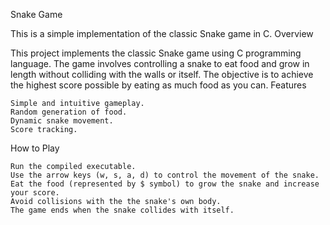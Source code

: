 Snake Game

This is a simple implementation of the classic Snake game in C.
Overview

This project implements the classic Snake game using C programming language. The game involves controlling a snake to eat food and grow in length without colliding with the walls or itself. The objective is to achieve the highest score possible by eating as much food as you can.
Features

    Simple and intuitive gameplay.
    Random generation of food.
    Dynamic snake movement.
    Score tracking.

How to Play

    Run the compiled executable.
    Use the arrow keys (w, s, a, d) to control the movement of the snake.
    Eat the food (represented by $ symbol) to grow the snake and increase your score.
    Avoid collisions with the the snake's own body.
    The game ends when the snake collides with itself.
